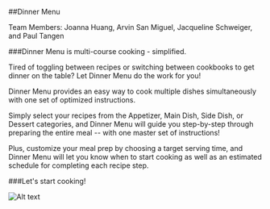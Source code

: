 ##Dinner Menu


Team Members: Joanna Huang, Arvin San Miguel, Jacqueline Schweiger, and Paul Tangen



###Dinner Menu is multi-course cooking - simplified.

Tired of toggling between recipes or switching between cookbooks to get dinner on the table? Let Dinner Menu do the work for you!

Dinner Menu provides an easy way to cook multiple dishes simultaneously with one set of optimized instructions.

Simply select your recipes from the Appetizer, Main Dish, Side Dish, or Dessert categories, and Dinner Menu will guide you step-by-step through preparing the entire meal -- with one master set of instructions!

Plus, customize your meal prep by choosing a target serving time, and Dinner Menu will let you know when to start cooking as well as an estimated schedule for completing each recipe step.

###Let's start cooking!

![Alt text](/screenshots/01.png?raw=true "Main Page")

